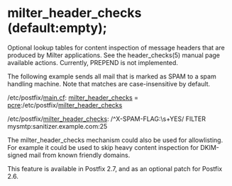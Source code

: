 # milter_header_checks (default:empty); 

 Optional lookup tables for content inspection of message headers
that are produced by Milter applications.  See the header_checks(5)
manual page available actions. Currently, PREPEND is not implemented.


 The following example sends all mail that is marked as SPAM to
a spam handling machine. Note that matches are case-insensitive
by default. 


/etc/postfix/<a href="postconf.5.html">main.cf</a>:
    <a href="postconf.5.html#milter_header_checks">milter_header_checks</a> = <a href="pcre_table.5.html">pcre</a>:/etc/postfix/<a href="postconf.5.html#milter_header_checks">milter_header_checks</a>



/etc/postfix/<a href="postconf.5.html#milter_header_checks">milter_header_checks</a>:
    /^X-SPAM-FLAG:\s+YES/ FILTER mysmtp:sanitizer.example.com:25


 The milter_header_checks mechanism could also be used for
allowlisting. For example it could be used to skip heavy content
inspection for DKIM-signed mail from known friendly domains. 

 This feature is available in Postfix 2.7, and as an optional
patch for Postfix 2.6. 


